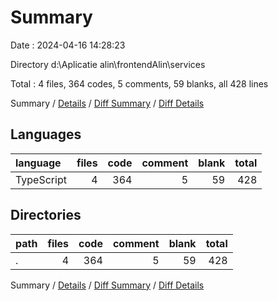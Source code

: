 # Summary

Date : 2024-04-16 14:28:23

Directory d:\\Aplicatie alin\\frontendAlin\\services

Total : 4 files,  364 codes, 5 comments, 59 blanks, all 428 lines

Summary / [Details](details.md) / [Diff Summary](diff.md) / [Diff Details](diff-details.md)

## Languages
| language | files | code | comment | blank | total |
| :--- | ---: | ---: | ---: | ---: | ---: |
| TypeScript | 4 | 364 | 5 | 59 | 428 |

## Directories
| path | files | code | comment | blank | total |
| :--- | ---: | ---: | ---: | ---: | ---: |
| . | 4 | 364 | 5 | 59 | 428 |

Summary / [Details](details.md) / [Diff Summary](diff.md) / [Diff Details](diff-details.md)
